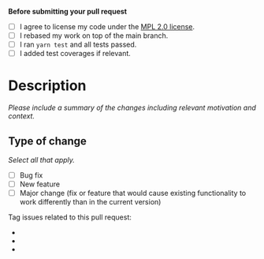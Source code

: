 **Before submitting your pull request**

- [ ] I agree to license my code under the [MPL 2.0 license](https://www.mozilla.org/en-US/MPL/2.0/).
- [ ] I rebased my work on top of the main branch.
- [ ] I ran `yarn test` and all tests passed.
- [ ] I added test coverages if relevant.

# Description

*Please include a summary of the changes including relevant motivation and context.*

## Type of change

*Select all that apply.*

- [ ] Bug fix
- [ ] New feature
- [ ] Major change (fix or feature that would cause existing functionality to work differently than in the current version)

Tag issues related to this pull request:

*
*
*
